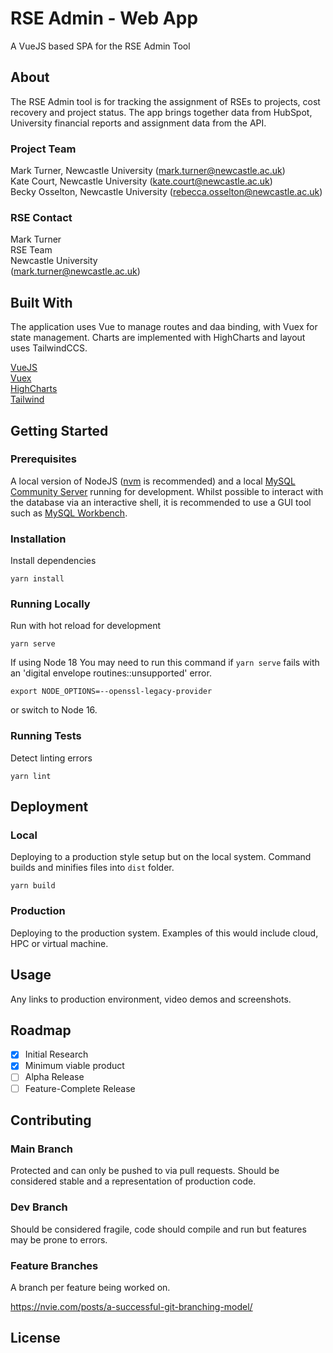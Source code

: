# RSE Admin - Web App
A VueJS based SPA for the RSE Admin Tool

## About

The RSE Admin tool is for tracking the assignment of RSEs to projects, cost recovery and project status. The app brings together data from HubSpot, University financial reports and assignment data from the API.

### Project Team
Mark Turner, Newcastle University  ([mark.turner@newcastle.ac.uk](mailto:mark.turner@newcastle.ac.uk))    
Kate Court, Newcastle University  ([kate.court@newcastle.ac.uk](mailto:kate.court@newcastle.ac.uk))  
Becky Osselton, Newcastle University  ([rebecca.osselton@newcastle.ac.uk](mailto:rebecca.osselton@newcastle.ac.uk))   

### RSE Contact
Mark Turner  
RSE Team  
Newcastle University  
([mark.turner@newcastle.ac.uk](mailto:mark.turner@newcastle.ac.uk))  

## Built With

The application uses Vue to manage routes and daa binding, with Vuex for state management. Charts are implemented with HighCharts and layout uses TailwindCCS.

[VueJS](https://v3.vuejs.org/guide/introduction.html)  
[Vuex](https://vuex.vuejs.org/)  
[HighCharts](https://www.highcharts.com/)  
[Tailwind](https://tailwindcss.com/)  

## Getting Started

### Prerequisites

A local version of NodeJS ([nvm](https://github.com/nvm-sh/nvm) is recommended) and a local [MySQL Community Server](https://dev.mysql.com/downloads/mysql/) running for development. Whilst possible to interact with the database via an interactive shell, it is recommended to use a GUI tool such as [MySQL Workbench](https://dev.mysql.com/downloads/workbench/).

### Installation

Install dependencies

```
yarn install
```

### Running Locally

Run with hot reload for development

```
yarn serve
```

If using Node 18 You may need to run this command if `yarn serve` fails with an 'digital envelope routines::unsupported' error.

`export NODE_OPTIONS=--openssl-legacy-provider`

or switch to Node 16.


### Running Tests

Detect linting errors

```
yarn lint
```

## Deployment

### Local

Deploying to a production style setup but on the local system. Command builds and minifies files into `dist` folder.

```
yarn build
```

### Production

Deploying to the production system. Examples of this would include cloud, HPC or virtual machine. 

## Usage

Any links to production environment, video demos and screenshots.

## Roadmap

- [x] Initial Research  
- [x] Minimum viable product
- [ ] Alpha Release  
- [ ] Feature-Complete Release  

## Contributing

### Main Branch
Protected and can only be pushed to via pull requests. Should be considered stable and a representation of production code.

### Dev Branch
Should be considered fragile, code should compile and run but features may be prone to errors.

### Feature Branches
A branch per feature being worked on.

https://nvie.com/posts/a-successful-git-branching-model/

## License
